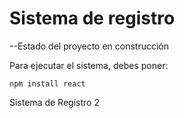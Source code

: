 <h1> Sistema de registro </h1>

--Estado del proyecto en construcción

Para ejecutar el sistema, debes poner:

```npm install react```

Sistema de Registro 2
